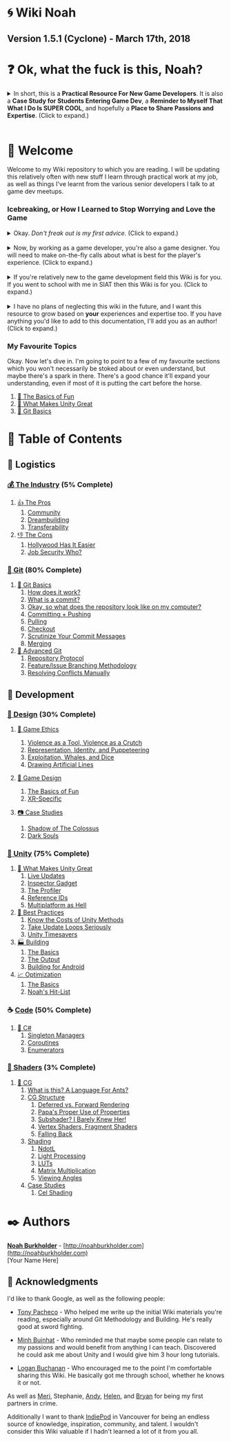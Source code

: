 # :cyclone: Wiki Noah

## Version 1.5.1 (Cyclone) - March 17th, 2018

# :question: Ok, what the fuck is this, Noah?

<details><summary> In short, this is a <b>Practical Resource For New Game Developers</b>. It is also a <b>Case Study for Students Entering Game Dev</b>, a <b>Reminder to Myself That What I Do Is SUPER COOL</b>, and hopefully a <b>Place to Share Passions and Expertise</b>. (Click to expand.)</summary><br>

Basically, at work I've been writing a bunch of documentation for Git, Unity, C#, Game Design, and just general industry stuff and useful shit for game developers and dev-adjacent people. It was meant for onboarding co-op students who are still in school and need a big, easy to understand overview of some practical development concepts.

I showed it to Minh when I got home one day and he was super stoked about everything that was on here and wanted me to send him a copy (Hi Minh!). Figured I'd basically just make this public to help out anyone who might be interested, or at least give an interesting read about the kind of work I'm doing.
</details><br>

# :wave: Welcome

Welcome to my Wiki repository to which you are reading. I will be updating this relatively often with new stuff I learn through practical work at my job, as well as things I've learnt from the various senior developers I talk to at game dev meetups.

### Icebreaking, or How I Learned to Stop Worrying and Love the Game

<details><summary>Okay. <i>Don't freak out is my first advice.</i> (Click to expand.)</summary><br>

The most unanimous feeling in all of game development is crippling imposter syndrome. 
    
I have literally never heard someone in Game Development say they don't feel feelings of inadequacy. It's almost just assumed *of and by everyone.* So much so, that developers will often talk to you about how they're fighting their feelings of inadequacy *before talking to you about their game.* It's kinda just a good icebreaker, honestly. Guaranteed common ground, and one of the many reasons game developers [have eachother's backs.](industry.md#community)

> "Impostor syndrome is a concept describing individuals who are marked by an inability to internalize their accomplishments and a persistent fear of being exposed as a 'fraud'."

[- Wikipedia](https://en.wikipedia.org/wiki/Impostor_syndrome)

The truth is even the most beginner programmer is only a few months hard work from being a game-industry-professional. When I first talked to a professional in the field, I was able to comprehend what they were talking about, even after just learning the basics of polymorphism. It's not unattainable.

> Everyone is struggling to push their own boundaries, and they're only struggling because nobody teaches anyone else shit.

[- Me, I said this.](#getting-started)
</details><br>
<details><summary>Now, by working as a game developer, you're also a game designer. You will need to make on-the-fly calls about what is best for the player's experience. (Click to expand.)</summary><br> 
    
**For this reason, one of the most important reads for you is [The Basics of Fun](development.md#the-basics-of-fun).** This is perhaps the most valuable one-pager you'll read on the wiki, because it will affect how you do *everything* during development. It's based on a soft understanding of various famous works including Steve Swink's ["Game Feel"](https://en.wikipedia.org/wiki/Game_feel) as well as analysis of some of my own favourite games, and what makes them tick.

I recommend taking the time to learn [good protocol surrounding Git](git.md#repository-protocol), as well as refresh yourself on [the basics](git.md#-git-basics). This is especially important since I'm going to talk about Git using the commandline interface. There is no guess-work involved, and there aren't any confirmation boxes saying *"ARE YOU SURE?"*. This is mostly because it's how I learnt Git, but it comes with the added benefit of feeling like a hacker-wiz, and you also gain a better understanding of the underlying operations simply because each command is deliberate by nature of the command prompt.

Additionally, on this Wiki there is a boatload of fantastic and less-than-obvious tips, tricks and tools relating to [Unity](development.md#-unity) and [C#](development.md#-code) which I have poured my souls (plural) into.
</details><br>
<details><summary>If you're relatively new to the game development field this Wiki is for you. If you went to school with me in SIAT then this Wiki is for you. (Click to expand.)</summary><br>

It doesn't teach you the basics of programming (yet), but it gives you enough extra knowledge that you can rub shoulders with seasoned developers. I know - I was surprised too.

Frankly, since I wrote this for fellow coworkers in software development positions, it skips a lot of the basics of coding, and that is something I hope to remedy in the future when I have more time. Let me know what concepts in particular - fundamental or otherwise - you'd like covered and I'll prioritize those first.
</details><br>
<details><summary>I have no plans of neglecting this wiki in the future, and I want this resource to grow based on <b>your</b> experiences and expertise too. If you have anything you'd like to add to this documentation, I'll add you as an author! (Click to expand.)</summary><br>
    
In general I'll only accept contributions if:

1. I've met you in real life.
2. You do creative stuff.
3. You're not an asshole.

But I think I can find a place for just about any topics, especially if they pertain to all creatives, and especially if the content is game-applicable. That said I don't want to limit this resource exclusively to games when so much of it is transferrable to other mediums.

If you're interested in contributing there are a few ways to do that, and I'm open to all of them:

1. Literally teach me something.
    1. I'll write my interpretation down for you!
    2. You'll get acknowledgement and thanks on the wiki!
2. If you're not comfortable using [Git](git.md) yet, just send me plain text!
    1. Super easy.
    2. I'll worry about adding you as an author, and any images and formatting!
3. Make a pull request!
    1. You get full control of the markdown (.md) files!
    2. Your name will be etched into the commit history and Contributors section!
    3. You're an author now too!
    
Thanks in advance, and I hope you'll join me in this little project.
</details>

### My Favourite Topics

Okay. Now let's dive in. I'm going to point to a few of my favourite sections which you won't necessarily be stoked about or even understand, but maybe there's a spark in there. There's a good chance it'll expand your understanding, even if most of it is putting the cart before the horse.

1. [:space_invader: The Basics of Fun](design.md#the-basics-of-fun)
2. [:octopus: What Makes Unity Great](unity.md#octopus-what-makes-unity-great)
3. [:baby: Git Basics](git.md#baby-git-basics)

# :bookmark_tabs: Table of Contents

## :truck: Logistics

### [:moneybag: The Industry](industry.md) (5% Complete)

1. [:thumbsup: The Pros](industry.md#thumbsup-the-pros)
    1. [Community](industry.md#community)
    2. [Dreambuilding](industry.md#dreambuilding)
    3. [Transferability](industry.md#transferability)
2. [:thumbsdown: The Cons](industry.md#thumbsdown-the-cons)
    1. [Hollywood Has It Easier](industry.md#hollywood-has-it-easier)
    2. [Job Security Who?](industry.md#job-security-who)

### [:file_folder: Git](git.md) (80% Complete)

1. [:baby: Git Basics](git.md#baby-git-basics)
    1. [How does it work?](git.md#how-does-it-work)
    2. [What is a commit?](git.md#what-is-a-commit)
    3. [Okay, so what does the repository look like on my computer?](git.md#okay-so-what-does-the-repository-look-like-on-my-computer)
    4. [Committing + Pushing](git.md#committing-and-pushing)
    5. [Pulling](git.md#pulling)
    6. [Checkout](git.md#checkout)
    7. [Scrutinize Your Commit Messages](git.md#scrutinize-your-commit-messages)
    8. [Merging](git.md#merging)
2. [:japanese_ogre: Advanced Git](git.md#japanese_ogre-advanced-git)
    1. [Repository Protocol](git.md#repository-protocol)
    2. [Feature/Issue Branching Methodology](git.md#featureissue-branching-methodology)
    3. [Resolving Conflicts Manually](git.md#resolving-conflicts-manually)

## :wrench: Development

### [:triangular_ruler: Design](design.md) (30% Complete)

1. [:seedling: Game Ethics](design.md#seedling-game-ethics)
    1. [Violence as a Tool, Violence as a Crutch](design.md#violence-as-a-tool-violence-as-a-crutch)
    2. [Representation, Identity, and Puppeteering](design.md#representation-identity-and-puppeteering)
    3. [Exploitation, Whales, and Dice](design.md#exploitation-whales-and-dice)
    4. [Drawing Artificial Lines](design.md#drawing-artificial-lines)

2. [:space_invader: Game Design](design.md#space_invader-game-design)
    1. [The Basics of Fun](design.md#the-basics-of-fun)
    2. [XR-Specific](design.md#xr-specific)

3. [:camera: Case Studies](design.md#camera-case-studies)
    1. [Shadow of The Colossus](design.md#shadow-of-the-colossus)
    2. [Dark Souls](design.md#dark-souls)

### [:game_die: Unity](unity.md) (75% Complete)
1. [:octopus: What Makes Unity Great](unity.md#octopus-what-makes-unity-great)
    1. [Live Updates](unity.md#live-updates)
    2. [Inspector Gadget](unity.md#inspector-gadget)
    3. [The Profiler](unity.md#the-profiler)
    4. [Reference IDs](unity.md#reference-ids)
    5. [Multiplatform as Hell](unity.md#multiplatform-as-hell)
2. [:violin: Best Practices](unity.md#violin-best-practices)
    1. [Know the Costs of Unity Methods](unity.md#know-the-costs-of-unity-methods)
    2. [Take Update Loops Seriously](unity.md#take-update-loops-seriously)
    3. [Unity Timesavers](unity.md#unity-timesavers)
3. [:factory: Building](building.md)
    1. [The Basics](building.md#the-basics)
    2. [The Output](building.md#the-output)
    3. [Building for Android](building.md#building-for-android)
4. [:chart_with_upwards_trend: Optimization](optimization.md)
    1. [The Basics](optimization.md#the-basics)
    2. [Noah's Hit-List](optimization.md#noahs-hit-list)

### :coffee: [Code](code.md) (50% Complete)
1. [:musical_score: C#](code.md#notes-c)
    1. [Singleton Managers](code.md#singleton-managers)
    2. [Coroutines](code.md#coroutines)
    3. [Enumerators](code.md#enumerators)

### [:dragon: Shaders](shaders.md) (3% Complete)
1. [:ant: CG](shaders.md#ant-cg)
    1. [What is this? A Language For Ants?](shaders.md#what-is-this-a-language-for-ants)
    2. [CG Structure](shaders.md#cg-structure)
        1. [Deferred vs. Forward Rendering](shaders.md#deferred-vs-forward-rendering)
        2. [Papa's Proper Use of Properties](shaders.md#papas-proper-use-of-properties)
        3. [Subshader? I Barely Knew Her!](shaders.md#subshader-i-barely-knew-her)
        4. [Vertex Shaders, Fragment Shaders](shaders.md#vertex-shaders-fragment-shaders)
        5. [Falling Back](shaders.md#falling-back)
    3. [Shading](shaders.md#shading)
        1. [NdotL](shaders.md#ndotl)
        2. [Light Processing](shaders.md#light-processing)
        3. [LUTs](shaders.md#luts)
        4. [Matrix Multiplication](shaders.md#matrix-multiplication)
        5. [Viewing Angles](shaders.md#viewing-angles)
    4. [Case Studies](shaders.md#case-studies)
        1. [Cel Shading](shaders.md#cel-shading)


# :black_nib: Authors

[**Noah Burkholder**](https://www.linkedin.com/in/nburkhol) - [http://noahburkholder.com](http://noahburkholder.com)  
[Your Name Here]

## :pray: Acknowledgments
I'd like to thank Google, as well as the following people:

- [Tony Pacheco](https://www.linkedin.com/in/tony-pacheco/) - Who helped me write up the initial Wiki materials you're reading, especially around Git Methodology and Building. He's really good at sword fighting.

- [Minh Buinhat](https://www.linkedin.com/in/nhatminh-bui-a2407573/) - Who reminded me that maybe some people can relate to my passions and would benefit from anything I can teach. Discovered he could ask me about Unity and I would give him 3 hour long tutorials.

- [Logan Buchanan](https://www.linkedin.com/in/logan-buchanan-90b8b3126/) - Who encouraged me to the point I'm comfortable sharing this Wiki. He basically got me through school, whether he knows it or not.

As well as [Meri](https://www.linkedin.com/in/meri-morganov-43818a21/), Stephanie, [Andy](https://www.linkedin.com/in/hao-tang-90947413b/), [Helen](https://www.linkedin.com/in/helen-terry/), and [Bryan](https://www.linkedin.com/in/bryanshen/) for being my first partners in crime.

Additionally I want to thank [IndiePod](http://www.indiepod.org/) in Vancouver for being an endless source of knowledge, inspiration, community, and talent. I wouldn't consider this Wiki valuable if I hadn't learned a lot of it from you all.
